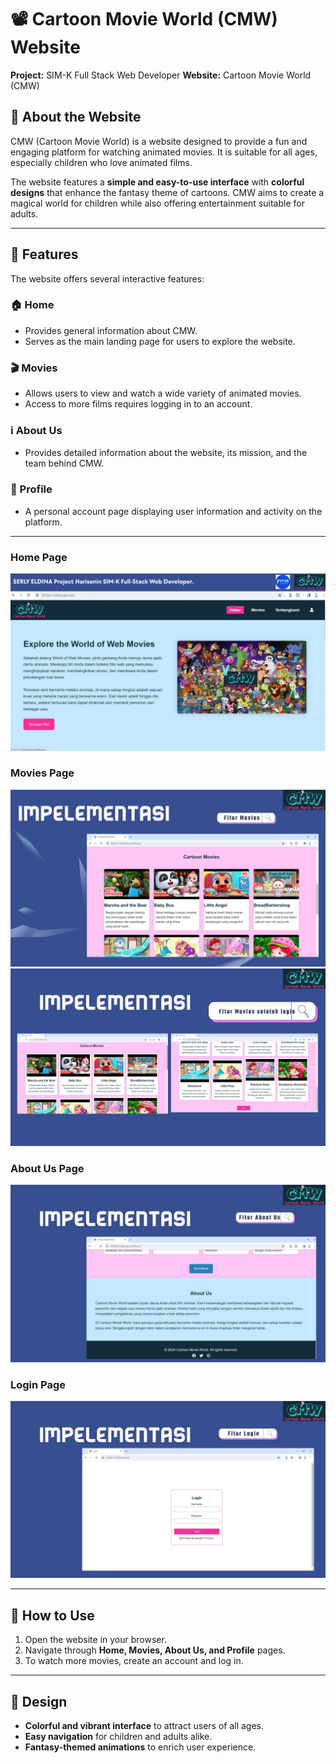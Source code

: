 # 📽️ Cartoon Movie World (CMW) Website

**Project:** SIM-K Full Stack Web Developer
**Website:** Cartoon Movie World (CMW)  

## 🌟 About the Website
CMW (Cartoon Movie World) is a website designed to provide a fun and engaging platform for watching animated movies. It is suitable for all ages, especially children who love animated films.  

The website features a **simple and easy-to-use interface** with **colorful designs** that enhance the fantasy theme of cartoons. CMW aims to create a magical world for children while also offering entertainment suitable for adults.  

---

## 🧩 Features
The website offers several interactive features:  

### 🏠 Home
- Provides general information about CMW.
- Serves as the main landing page for users to explore the website.  

### 🎬 Movies
- Allows users to view and watch a wide variety of animated movies.
- Access to more films requires logging in to an account.  

### ℹ️ About Us
- Provides detailed information about the website, its mission, and the team behind CMW.  

### 👤 Profile
- A personal account page displaying user information and activity on the platform.  

---

### Home Page
![Home Page](https://github.com/Serly-Eldina/SIM-K-PROJECT/blob/main/img/11.jpg)  

### Movies Page
![Movies Page](https://github.com/Serly-Eldina/SIM-K-PROJECT/blob/main/img/12.jpg)  
![Movies Page](https://github.com/Serly-Eldina/SIM-K-PROJECT/blob/main/img/15.jpg) 
### About Us Page
![About Us Page](https://github.com/Serly-Eldina/SIM-K-PROJECT/blob/main/img/13.jpg)

### Login Page
![Profile Page](https://github.com/Serly-Eldina/SIM-K-PROJECT/blob/main/img/14.jpg)  

---

## 🚀 How to Use
1. Open the website in your browser.  
2. Navigate through **Home, Movies, About Us, and Profile** pages.  
3. To watch more movies, create an account and log in.  

---

## 🎨 Design
- **Colorful and vibrant interface** to attract users of all ages.  
- **Easy navigation** for children and adults alike.  
- **Fantasy-themed animations** to enrich user experience.  
